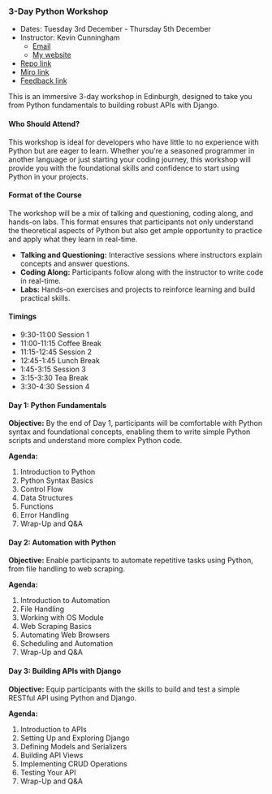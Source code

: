 ### **3-Day Python Workshop**

- Dates: Tuesday 3rd December - Thursday 5th December 
- Instructor: Kevin Cunningham
  - [Email](mailto:kevin@kevincunningham.co.uk)
  - [My website](https://kevincunningham.co.uk)
- [Repo link](https://github.com/doingandlearning/python-training-dec-2024)
- [Miro link](https://miro.com/app/board/uXjVKlpgfp0=/)
- [Feedback link]()

This is an immersive 3-day workshop in Edinburgh, designed to take you from Python fundamentals to building robust APIs with Django.

#### **Who Should Attend?**

This workshop is ideal for developers who have little to no experience with Python but are eager to learn. Whether you're a seasoned programmer in another language or just starting your coding journey, this workshop will provide you with the foundational skills and confidence to start using Python in your projects.

#### **Format of the Course**

The workshop will be a mix of talking and questioning, coding along, and hands-on labs. This format ensures that participants not only understand the theoretical aspects of Python but also get ample opportunity to practice and apply what they learn in real-time.

- **Talking and Questioning:** Interactive sessions where instructors explain concepts and answer questions.
- **Coding Along:** Participants follow along with the instructor to write code in real-time.
- **Labs:** Hands-on exercises and projects to reinforce learning and build practical skills.

#### **Timings**

- 9:30-11:00 Session 1
- 11:00-11:15 Coffee Break
- 11:15-12:45 Session 2
- 12:45-1:45 Lunch Break
- 1:45-3:15 Session 3
- 3:15-3:30 Tea Break
- 3:30-4:30 Session 4



#### **Day 1: Python Fundamentals**

**Objective:** By the end of Day 1, participants will be comfortable with Python syntax and foundational concepts, enabling them to write simple Python scripts and understand more complex Python code.

**Agenda:**

1. Introduction to Python
2. Python Syntax Basics
3. Control Flow
4. Data Structures
5. Functions
6. Error Handling
7. Wrap-Up and Q&A

#### **Day 2: Automation with Python**

**Objective:** Enable participants to automate repetitive tasks using Python, from file handling to web scraping.

**Agenda:**

1. Introduction to Automation
2. File Handling
3. Working with OS Module
4. Web Scraping Basics
5. Automating Web Browsers
6. Scheduling and Automation
7. Wrap-Up and Q&A

#### **Day 3: Building APIs with Django**

**Objective:** Equip participants with the skills to build and test a simple RESTful API using Python and Django.

**Agenda:**

1. Introduction to APIs
2. Setting Up and Exploring Django
3. Defining Models and Serializers
4. Building API Views
5. Implementing CRUD Operations
6. Testing Your API
7. Wrap-Up and Q&A
